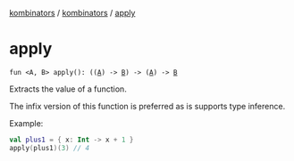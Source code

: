 [kombinators](../index.md) / [kombinators](index.md) / [apply](./apply.md)

# apply

`fun <A, B> apply(): ((`[`A`](apply.md#A)`) -> `[`B`](apply.md#B)`) -> (`[`A`](apply.md#A)`) -> `[`B`](apply.md#B)

Extracts the value of a function.

The infix version of this function is preferred as is supports type inference.

Example:

``` kotlin
val plus1 = { x: Int -> x + 1 }
apply(plus1)(3) // 4
```

